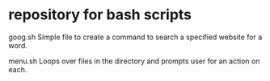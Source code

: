 # repository for bash scripts

goog.sh
Simple file to create a command to search a specified website for a word.

menu.sh
Loops over files in the directory and prompts user for an action on each.
